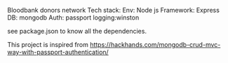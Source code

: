 Bloodbank donors network
Tech stack:
Env: Node js
Framework: Express
DB: mongodb
Auth: passport
logging:winston

see package.json to know all the dependencies.


This project is inspired from https://hackhands.com/mongodb-crud-mvc-way-with-passport-authentication/